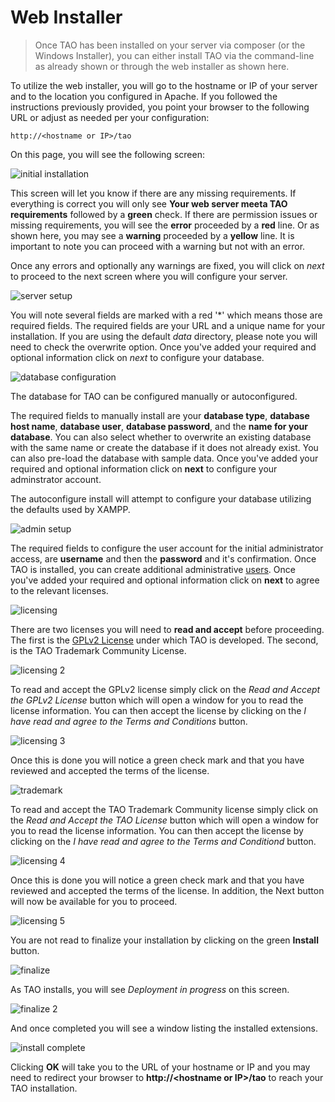 # Web Installer

> Once TAO has been installed on your server via composer (or the Windows Installer), you can either install TAO via the command-line as already shown or through the web installer as shown here.

To utilize the web installer, you will go to the hostname or IP of your server and to the location you configured in Apache. If you followed the instructions previously provided, you point your browser to the following URL or adjust as needed per your configuration:

```
http://<hostname or IP>/tao
```

On this page, you will see the following screen:

![initial installation](../resources/installation/step-01.png)

This screen will let you know if there are any missing requirements. If everything is correct you will only see **Your web server meeta TAO requirements** followed by a **green** check. If there are permission issues or missing requirements, you will see the **error** proceeded by a **red** line. Or as shown here, you may see a **warning** proceeded by a **yellow** line. It is important to note you can proceed with a warning but not with an error.

Once any errors and optionally any warnings are fixed, you will click on *next* to proceed to the next screen where you will configure your server.

![server setup](../resources/installation/step-02.png)

You will note several fields are marked with a red '*' which means those are required fields. The required fields are your URL and a unique name for your installation. If you are using the default _data_ directory, please note you will need to check the overwrite option. Once you've added your required and optional information click on _next_ to configure your database.

![database configuration](../resources/installation/step-03.png)

The database for TAO can be configured manually or autoconfigured. 

The required fields to manually install are your **database type**, **database host name**, **database user**, **database password**, and the **name for your database**. You can also select whether to overwrite  an existing database with the same name or create the database if it does not already exist. You can also pre-load the database with sample data. Once you've added your required and optional information click on **next** to configure your adminstrator account.

The autoconfigure install will attempt to configure your database utilizing the defaults used by XAMPP.

![admin setup](../resources/installation/step-04.png)

The required fields to configure the user account for the initial administrator access, are **username** and then the **password** and it's confirmation. Once TAO is installed, you can create additional administrative [users](../Management/users.md). Once you've added your required and optional information click on **next** to agree to the relevant licenses.

![licensing](../resources/installation/step-05.png)

There are two licenses you will need to **read and accept** before proceeding. The first is the [GPLv2 License](https://www.gnu.org/licenses/old-licenses/gpl-2.0.en.html) under which TAO is developed. The second, is the TAO Trademark Community License.

![licensing 2](../resources/installation/step-06.png)

To read and accept the GPLv2 license simply click on the *Read and Accept the GPLv2 License* button which will open a window for you to read the license information. You can then accept the license by clicking on the *I have read and agree to the Terms and Conditions* button. 


![licensing 3](../resources/installation/step-07.png)

Once this is done you will notice a green check mark and that you have reviewed and accepted the terms of the license.

![trademark](../resources/installation/step-08.png)

To read and accept the TAO Trademark Community license simply click on the *Read and Accept the TAO License* button which will open a window for you to read the license information. You can then accept the license by clicking on the *I have read and agree to the Terms and Conditiond* button. 

![licensing 4](../resources/installation/step-09.png)

Once this is done you will notice a green check mark and that you have reviewed and accepted the terms of the license. In addition, the Next button will now be available for you to proceed.

![licensing 5](../resources/installation/step-09.png)

You are not read to finalize your installation by clicking on the green **Install** button.

![finalize](../resources/installation/step-10.png)

As TAO installs, you will see *Deployment in progress* on this screen.

![finalize 2](../resources/installation/step-11.png)

And once completed you will see a window listing the installed extensions.

![install complete](../resources/installation/step-12.png)

Clicking **OK** will take you to the URL of your hostname or IP and you may need to redirect your browser to **http://\<hostname or IP>/tao** to reach your TAO installation.
